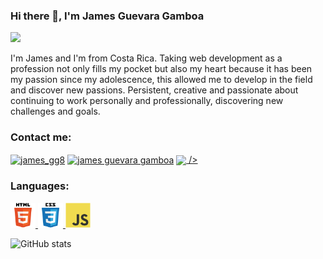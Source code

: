 ### Hi there 👋, I'm James Guevara Gamboa
![](https://images-wixmp-ed30a86b8c4ca887773594c2.wixmp.com/f/278b42da-de8f-48a3-9160-9e37cb8f71d3/d6eyx3e-e577bffd-1cef-44b8-aec9-657aeecddb56.jpg?token=eyJ0eXAiOiJKV1QiLCJhbGciOiJIUzI1NiJ9.eyJzdWIiOiJ1cm46YXBwOjdlMGQxODg5ODIyNjQzNzNhNWYwZDQxNWVhMGQyNmUwIiwiaXNzIjoidXJuOmFwcDo3ZTBkMTg4OTgyMjY0MzczYTVmMGQ0MTVlYTBkMjZlMCIsIm9iaiI6W1t7InBhdGgiOiJcL2ZcLzI3OGI0MmRhLWRlOGYtNDhhMy05MTYwLTllMzdjYjhmNzFkM1wvZDZleXgzZS1lNTc3YmZmZC0xY2VmLTQ0YjgtYWVjOS02NTdhZWVjZGRiNTYuanBnIn1dXSwiYXVkIjpbInVybjpzZXJ2aWNlOmZpbGUuZG93bmxvYWQiXX0.vJcw5ni18OA8vUB-nkXqyASbZD0LDkik1MeJQq-wPXI)

I'm James and I'm from Costa Rica. Taking web development as a profession not only fills my pocket but also my heart because it has been my passion since my adolescence, this allowed me to develop in the field and discover new passions. Persistent, creative and passionate about continuing to work personally and professionally, discovering new challenges and goals.


<h3 align="left">Contact me:</h3>
<p align="left">
<a href="https://twitter.com/james_gg8" target="blank"><img align="center" src="https://raw.githubusercontent.com/rahuldkjain/github-profile-readme-generator/master/src/images/icons/Social/twitter.svg" alt="james_gg8" height="30" width="40" /></a>
<a href="https://www.linkedin.com/in/james-guevara-gamboa-848b86167/" target="blank"><img align="center" src="https://raw.githubusercontent.com/rahuldkjain/github-profile-readme-generator/master/src/images/icons/Social/linked-in-alt.svg" alt="james guevara gamboa" height="30" width="40" /></a>
<a href="mailto:jjguevarag@gmail.com"><img align="center" src="https://img.icons8.com/fluency/48/000000/gmail.png" </br> /></a> 
</p>

<h3 align="left">Languages:</h3>
<p align="left">  </a> <a href="https://developer.mozilla.org/es/docs/Web/HTML" target="_blank" rel="noreferrer"> <img src="https://raw.githubusercontent.com/devicons/devicon/master/icons/html5/html5-original-wordmark.svg" alt="html5" width="40" height="40"/> </a>
<a href="https://developer.mozilla.org/es/docs/Web/CSS" target="_blank" rel="noreferrer"> <img src="https://raw.githubusercontent.com/devicons/devicon/master/icons/css3/css3-original-wordmark.svg" alt="css3" width="40" height="40"/>
<a href="https://developer.mozilla.org/en-US/docs/Web/JavaScript" target="_blank" rel="noreferrer"> <img src="https://raw.githubusercontent.com/devicons/devicon/master/icons/javascript/javascript-original.svg" alt="javascript" width="40" height="40"/> </a> </p>



![GitHub stats](https://github-readme-stats.vercel.app/api?username=James-Gamboa&show_icons=true)  

